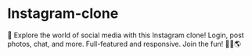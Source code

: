 # Instagram-clone
🌟 Explore the world of social media with this Instagram clone! Login, post photos, chat, and more. Full-featured and responsive. Join the fun! 📸💬🌎
